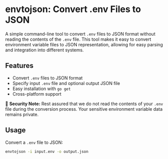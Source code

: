 # envtojson: Convert .env Files to JSON

A simple command-line tool to convert `.env` files to JSON format without reading the contents of the `.env` file. This tool makes it easy to convert environment variable files to JSON representation, allowing for easy parsing and integration into different systems.

## Features

- Convert `.env` files to JSON format
- Specify input `.env` file and optional output JSON file
- Easy installation with `go get`
- Cross-platform support

🔐 **Security Note:** Rest assured that we do not read the contents of your `.env` file during the conversion process. Your sensitive environment variable data remains private.

## Usage

Convert a `.env` file to JSON:

```sh
envtojson -i input.env -o output.json
```
